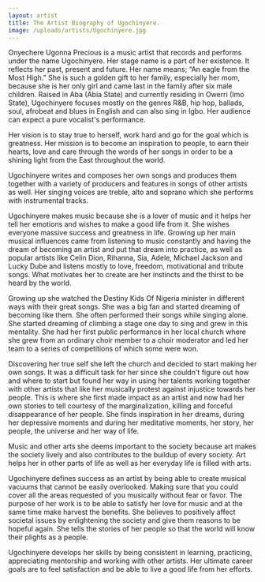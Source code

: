 ```yaml
---
layout: artist
title: The Artist Biography of Ugochinyere.
image: /uploads/artists/Ugochinyere.jpg
---
```


Onyechere Ugonna Precious is a music artist that records and performs under the name Ugochinyere. Her stage name is a part of her existence. It reflects her past, present and future. Her name means; “An eagle from the Most High.” She is such a golden gift to her family, especially her mom, because she is her only girl and came last in the family after six male children. Raised in Aba (Abia State) and currently residing in Owerri (Imo State), Ugochinyere focuses mostly on the genres R&B, hip hop, ballads, soul, afrobeat and blues in English and can also sing in Igbo. Her audience can expect a pure vocalist's performance.

Her vision is to stay true to herself, work hard and go for the goal which is greatness. Her mission is to become an inspiration to people, to earn their hearts, love and care through the words of her songs in order to be a shining light from the East throughout the world.

Ugochinyere writes and composes her own songs and produces them together with a variety of producers and features in songs of other artists as well. Her singing voices are treble, alto and soprano which she performs with instrumental tracks.

Ugochinyere makes music because she is a lover of music and it helps her tell her emotions and wishes to make a good life from it. She wishes everyone massive success and greatness in life. Growing up her main musical influences came from listening to music constantly and having the dream of becoming an artist and put that dream into practice, as well as popular artists like Celin Dion, Rihanna, Sia, Adele, Michael Jackson and Lucky Dube and listens mostly to love, freedom, motivational and tribute songs. What motivates her to create are her instincts and the thirst to be heard by the world.

Growing up she watched the Destiny Kids Of Nigeria minister in different ways with their great songs. She was a big fan and started dreaming of becoming like them. She often performed their songs while singing alone. She started dreaming of climbing a stage one day to sing and grew in this mentality. She had her first public performance in her local church where she grew from an ordinary choir member to a choir moderator and led her team to a series of competitions of which some were won.

Discovering her true self she left the church and decided to start making her own songs. It was a difficult task for her since she couldn't figure out how and where to start but found her way in using her talents working together with other artists that like her musically protest against injustice towards her people. This is where she first made impact as an artist and now had her own stories to tell courtesy of the marginalization, killing and forceful disappearance of her people. She finds inspiration in her dreams, during her depressive moments and during her meditative moments, her story, her people, the universe and her way of life.

Music and other arts she deems important to the society because art makes the society lively and also contributes to the buildup of every society. Art helps her in other parts of life as well as her everyday life is filled with arts.

Ugochinyere defines success as an artist by being able to create musical vacuums that cannot be easily overlooked. Making sure that you could cover all the areas requested of you musically without fear or favor. The purpose of her work is to be able to satisfy her love for music and at the same time make harvest the benefits. She believes to positively affect societal issues by enlightening the society and give them reasons to be hopeful again. She tells the stories of her people so that the world will know their plights as a people.

Ugochinyere develops her skills by being consistent in learning, practicing, appreciating mentorship and working with other artists. Her ultimate career goals are to feel satisfaction and be able to live a good life from her efforts.
